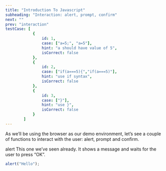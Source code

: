 ```yaml
---
title: "Introduction To Javascript"
subheading: "Interaction: alert, prompt, confirm"
next: ""
prev: "interaction"
testCase: [
			{
				id: 1,
				case: ["a=5;", "a=5"],
				hint: "a should have value of 5",
				isCorrect: false
			},
			{
                id: 2,
                case: ["if(a===5){","if(a===5)"],
                hint: "use if syntax",
                isCorrect: false
            },
            {
                id: 3,
                case: ["}"],
                hint: "use }",
                isCorrect: false
            }
		]
---
```


As we’ll be using the browser as our demo environment, let’s see a couple of functions to interact with the user: alert, prompt and confirm.

alert
This one we’ve seen already. It shows a message and waits for the user to press “OK”.

```javascript
alert("Hello");
```
